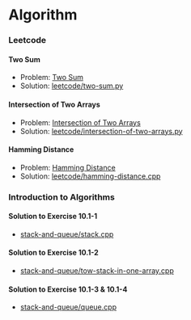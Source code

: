 Algorithm
=========

### Leetcode

#### Two Sum

- Problem: [Two Sum](https://leetcode.com/problems/two-sum/)
- Solution: [leetcode/two-sum.py](https://github.com/Tairy/Algorithm/blob/master/leetcode/two-sum.py)

#### Intersection of Two Arrays

- Problem: [Intersection of Two Arrays](https://leetcode.com/problems/intersection-of-two-arrays/)
- Solution: [leetcode/intersection-of-two-arrays.py](https://github.com/Tairy/Algorithm/blob/master/leetcode/intersection-of-two-arrays.py)

#### Hamming Distance

- Problem: [Hamming Distance](https://leetcode.com/problems/hamming-distance/)
- Solution: [leetcode/hamming-distance.cpp](https://github.com/Tairy/Algorithm/blob/master/leetcode/hamming-distance.cpp)

### Introduction to Algorithms

#### Solution to Exercise 10.1-1

- [stack-and-queue/stack.cpp](https://github.com/Tairy/Algorithm/blob/master/stack-and-queue/stack.cpp)

#### Solution to Exercise 10.1-2

- [stack-and-queue/tow-stack-in-one-array.cpp](https://github.com/Tairy/Algorithm/blob/master/stack-and-queue/tow-stack-in-one-array.cpp)

#### Solution to Exercise 10.1-3 & 10.1-4

- [stack-and-queue/queue.cpp](https://github.com/Tairy/Algorithm/blob/master/stack-and-queue/queue.cpp)